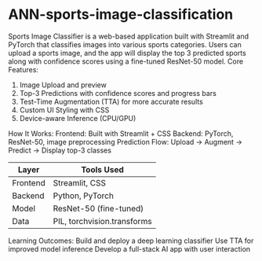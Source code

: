 # ANN-sports-image-classification

Sports Image Classifier is a web-based application built with Streamlit and PyTorch that classifies images into various sports categories. Users can upload a sports image, and the app will display the top 3 predicted sports along with confidence scores using a fine-tuned ResNet-50 model.
Core Features:
1. Image Upload and preview
2. Top-3 Predictions with confidence scores and progress bars
3. Test-Time Augmentation (TTA) for more accurate results
4. Custom UI Styling with CSS
5. Device-aware Inference (CPU/GPU)

How It Works:
Frontend: Built with Streamlit + CSS
Backend: PyTorch, ResNet-50, image preprocessing
Prediction Flow: Upload → Augment → Predict → Display top-3 classes

| Layer    | Tools Used                  |
| -------- | --------------------------- |
| Frontend | Streamlit, CSS              |
| Backend  | Python, PyTorch             |
| Model    | ResNet-50 (fine-tuned)      |
| Data     | PIL, torchvision.transforms |

Learning Outcomes:
Build and deploy a deep learning classifier
Use TTA for improved model inference
Develop a full-stack AI app with user interaction

